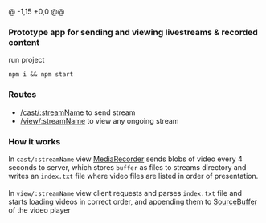 @ -1,15 +0,0 @@
### Prototype app for sending and viewing livestreams & recorded content

run project
```
npm i && npm start
```

### Routes
- [/cast/:streamName](https://localhost:8443/cast/exampleStreamName) to send stream
- [/view/:streamName](https://localhost:8443/cast/exampleStreamName) to view any ongoing stream

### How it works
In `cast/:streamName` view [MediaRecorder](https://developer.mozilla.org/en-US/docs/Web/API/MediaRecorder) sends blobs of video every 4 seconds to server, which stores `buffer` as files to streams directory and writes an `index.txt` file where video files are listed in order of presentation.
<br/><br/>
In `view/:streamName` view client requests and parses `index.txt` file and starts loading videos in correct order, and appending them  to [SourceBuffer](https://developer.mozilla.org/en-US/docs/Web/API/SourceBuffer) of the video player